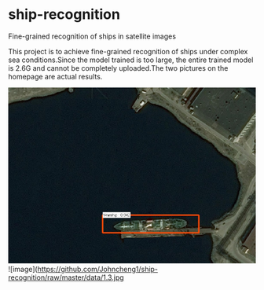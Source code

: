 # ship-recognition
Fine-grained recognition of ships in satellite images

This project is to achieve fine-grained recognition of ships under complex sea conditions.Since the model trained is too large, the entire trained model is 2.6G and cannot be completely uploaded.The two pictures on the homepage are actual results.

![image](https://github.com/Johncheng1/ship-recognition/raw/master/data/1.1.jpg)
![image](https://github.com/Johncheng1/ship-recognition/raw/master/data/1.3.jpg
